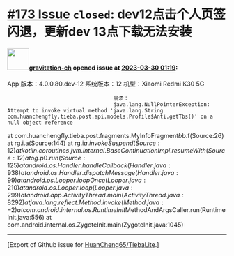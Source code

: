# [\#173 Issue](https://github.com/HuanCheng65/TiebaLite/issues/173) `closed`: dev12点击个人页签闪退，更新dev 13点下载无法安装

#### <img src="https://avatars.githubusercontent.com/u/129346715?v=4" width="50">[gravitation-ch](https://github.com/gravitation-ch) opened issue at [2023-03-30 01:19](https://github.com/HuanCheng65/TiebaLite/issues/173):

App 版本：4.0.0.80.dev-12
                                      系统版本：12
                                      机型：Xiaomi Redmi K30 5G
                                      
                                      崩溃：
                                      java.lang.NullPointerException: Attempt to invoke virtual method 'java.lang.String com.huanchengfly.tieba.post.api.models.Profile$Anti.getTbs()' on a null object reference
at com.huanchengfly.tieba.post.fragments.MyInfoFragment$b$b.f(Source:26)
at rg.i.a(Source:144)
at rg.i$a.invokeSuspend(Source:12)
at kotlin.coroutines.jvm.internal.BaseContinuationImpl.resumeWith(Source:12)
at og.p0.run(Source:125)
at android.os.Handler.handleCallback(Handler.java:938)
at android.os.Handler.dispatchMessage(Handler.java:99)
at android.os.Looper.loopOnce(Looper.java:210)
at android.os.Looper.loop(Looper.java:299)
at android.app.ActivityThread.main(ActivityThread.java:8292)
at java.lang.reflect.Method.invoke(Method.java:-2)
at com.android.internal.os.RuntimeInit$MethodAndArgsCaller.run(RuntimeInit.java:556)
at com.android.internal.os.ZygoteInit.main(ZygoteInit.java:1045)




-------------------------------------------------------------------------------



[Export of Github issue for [HuanCheng65/TiebaLite](https://github.com/HuanCheng65/TiebaLite).]
